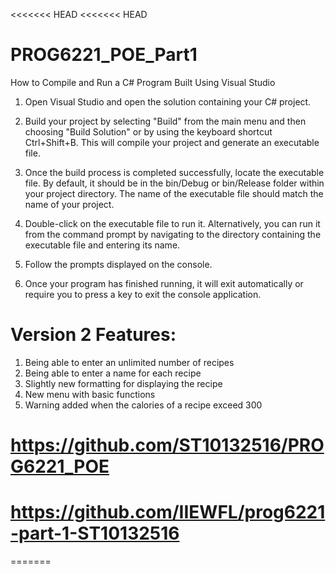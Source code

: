 <<<<<<< HEAD
<<<<<<< HEAD
# PROG6221_POE_Part1
How to Compile and Run a C# Program Built Using Visual Studio
1. Open Visual Studio and open the solution containing your C# project.

2. Build your project by selecting "Build" from the main menu and then choosing "Build Solution" or by using the keyboard shortcut Ctrl+Shift+B. This will compile your project and generate an executable file.

3. Once the build process is completed successfully, locate the executable file. By default, it should be in the bin/Debug or bin/Release folder within your project directory. The name of the executable file should match the name of your project.

4. Double-click on the executable file to run it. Alternatively, you can run it from the command prompt by navigating to the directory containing the executable file and entering its name.

5. Follow the prompts displayed on the console.

6. Once your program has finished running, it will exit automatically or require you to press a key to exit the console application.

# Version 2 Features:
1. Being able to enter an unlimited number of recipes
2. Being able to enter a name for each recipe
3. Slightly new formatting for displaying the recipe
4. New menu with basic functions
5. Warning added when the calories of a recipe exceed 300
# https://github.com/ST10132516/PROG6221_POE
# https://github.com/IIEWFL/prog6221-part-1-ST10132516
=======
